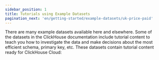 ```yaml
---
sidebar_position: 1
title: Tutorials using Example Datasets
pagination_next: 'en/getting-started/example-datasets/uk-price-paid'
---
```



There are many example datasets available here and elsewhere.  Some of the datasets in the ClickHouse documentation include tutorial content to teach you how to investigate the data and make decisions about the most efficient schema, primary key, etc.  These datasets contain tutorial content ready for ClickHouse Cloud:

